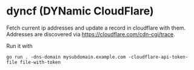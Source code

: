 # dyncf (DYNamic CloudFlare)

Fetch current ip addresses and update a record in cloudflare with them. Addresses are discovered via https://cloudflare.com/cdn-cgi/trace.

Run it with

```shell
go run . -dns-domain mysubdomain.example.com -cloudflare-api-token-file file-with-token
```
